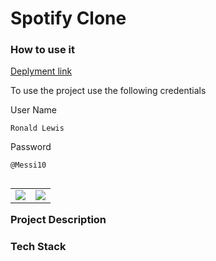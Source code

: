 # Spotify Clone

### How to use it

[Deplyment link](https://spotify-clone-part1.vercel.app/)

To use the project use the following credentials

User Name
```
Ronald Lewis
```
Password
```
@Messi10
```


<table width=33% align="left">
      <tr>
          <td align="center">
             <img src="https://user-images.githubusercontent.com/72123526/196348319-0ed67309-72a8-4663-9529-8b7abe0248e7.png" />
          </td>
          <td align="center">
             <img src="https://user-images.githubusercontent.com/72123526/196348334-9cfa3884-4a6d-48d1-ad89-31b441c70554.png" />
          </td>
      </tr>
</table>

### Project Description

### Tech Stack
